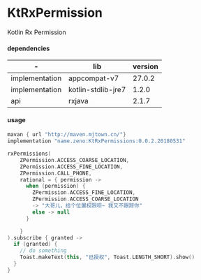 # KtRxPermission
Kotlin Rx Permission

#### dependencies

| -             | lib                   |   version |
|---            |---                    |---        |
|implementation | appcompat-v7          | 27.0.2    |
|implementation | kotlin-stdlib-jre7    | 1.2.0     |
| api           | rxjava                | 2.1.7     |


#### usage

```groovy
mavan { url "http://maven.mjtown.cn/"}
implementation "name.zeno:KtRxPermissions:0.0.2.20180531"
```

```kotlin
rxPermissions(
    ZPermission.ACCESS_COARSE_LOCATION,
    ZPermission.ACCESS_FINE_LOCATION,
    ZPermission.CALL_PHONE,
    rational = { permission ->
      when (permission) {
        ZPermission.ACCESS_FINE_LOCATION,
        ZPermission.ACCESS_COARSE_LOCATION
        -> "大哥儿，给个位置权限呗~ 我又不跟踪你"
        else -> null
      }

    }
).subscribe { granted ->
  if (granted) {
    // do something
    Toast.makeText(this, "已授权", Toast.LENGTH_SHORT).show()
  }
}
```


